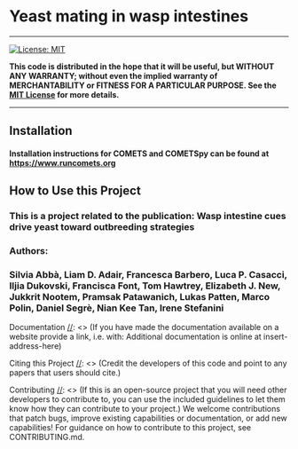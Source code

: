 # Yeast mating in wasp intestines
[/Yeast mating in wasp intestines/]: <> (Give a project description: What your application does,
Why you used the technologies you used,
Some of the challenges you faced and features you hope to implement in the future.)
***
[![License: MIT](https://img.shields.io/badge/License-MIT-yellow.svg)](https://opensource.org/licenses/MIT)


**This code is distributed in the hope that it will be useful, but WITHOUT ANY WARRANTY; without even the implied warranty of MERCHANTABILITY or FITNESS FOR A PARTICULAR PURPOSE. See the [MIT License](http://choosealicense.com/licenses/mit/) for more details.**
***


## Installation
#### Installation instructions for COMETS and COMETSpy can be found at https://www.runcomets.org
[/https://www.runcomets.org/]: <https://www.runcomets.org> (Provide step-by-step instructions on how to install your project. 
Even if it isn't a software package, give instructions on how to run locally. 
You should include the steps required to install your project and also the required dependencies if any.
Provide a step-by-step description of how to get the development environment set and running.)

## How to Use this Project
### This is a project related to the publication: Wasp intestine cues drive yeast toward outbreeding strategies 

### Authors:
### Silvia Abbà, Liam D. Adair, Francesca Barbero, Luca P. Casacci, Iljia Dukovski, Francisca Font, Tom Hawtrey, Elizabeth J. New, Jukkrit Nootem, Pramsak Patawanich, Lukas Patten, Marco Polin, Daniel Segrè, Nian Kee Tan, Irene Stefanini
[//]: <> (Provide instructions and examples so users/contributors can use the project.
Explain what the code does and how to run it.
Include screenshots/examples. This may be superseded by an external documentation site.)

Documentation
[//]: <> (If you have made the documentation available on a website provide a link, i.e. with:
Additional documentation is online at insert-address-here)

Citing this Project
[//]: <> (Credit the developers of this code and point to any papers that users should cite.)

Contributing
[//]: <> (If this is an open-source project that you will need other developers to contribute to,
you can use the included guidelines to let them know how they can contribute to your project.)
We welcome contributions that patch bugs, improve existing capabilities or documentation, or add new capabilities!
For guidance on how to contribute to this project, see CONTRIBUTING.md.
